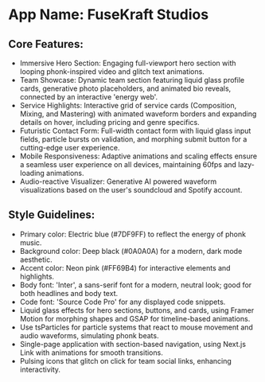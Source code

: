 # **App Name**: FuseKraft Studios

## Core Features:

- Immersive Hero Section: Engaging full-viewport hero section with looping phonk-inspired video and glitch text animations.
- Team Showcase: Dynamic team section featuring liquid glass profile cards, generative photo placeholders, and animated bio reveals, connected by an interactive 'energy web'.
- Service Highlights: Interactive grid of service cards (Composition, Mixing, and Mastering) with animated waveform borders and expanding details on hover, including pricing and genre specifics.
- Futuristic Contact Form: Full-width contact form with liquid glass input fields, particle bursts on validation, and morphing submit button for a cutting-edge user experience.
- Mobile Responsiveness: Adaptive animations and scaling effects ensure a seamless user experience on all devices, maintaining 60fps and lazy-loading animations.
- Audio-reactive Visualizer: Generative AI powered waveform visualizations based on the user's soundcloud and Spotify account.

## Style Guidelines:

- Primary color: Electric blue (#7DF9FF) to reflect the energy of phonk music.
- Background color: Deep black (#0A0A0A) for a modern, dark mode aesthetic.
- Accent color: Neon pink (#FF69B4) for interactive elements and highlights.
- Body font: 'Inter', a sans-serif font for a modern, neutral look; good for both headlines and body text.
- Code font: 'Source Code Pro' for any displayed code snippets.
- Liquid glass effects for hero sections, buttons, and cards, using Framer Motion for morphing shapes and GSAP for timeline-based animations.
- Use tsParticles for particle systems that react to mouse movement and audio waveforms, simulating phonk beats.
- Single-page application with section-based navigation, using Next.js Link with animations for smooth transitions.
- Pulsing icons that glitch on click for team social links, enhancing interactivity.